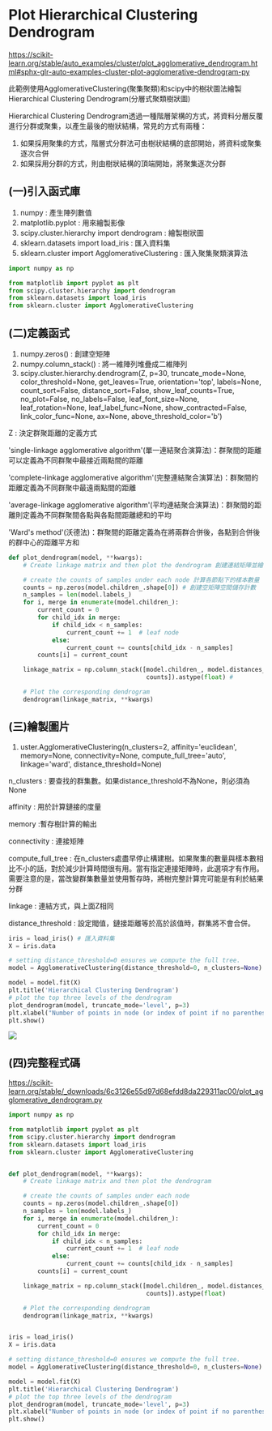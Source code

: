 # **Plot Hierarchical Clustering Dendrogram**
https://scikit-learn.org/stable/auto_examples/cluster/plot_agglomerative_dendrogram.html#sphx-glr-auto-examples-cluster-plot-agglomerative-dendrogram-py

此範例使用AgglomerativeClustering(聚集聚類)和scipy中的樹狀圖法繪製Hierarchical Clustering Dendrogram(分層式聚類樹狀圖)

Hierarchical Clustering Dendrogram透過一種階層架構的方式，將資料分層反覆進行分群或聚集，以產生最後的樹狀結構，常見的方式有兩種：

1. 如果採用聚集的方式，階層式分群法可由樹狀結構的底部開始，將資料或聚集逐次合併
2. 如果採用分群的方式，則由樹狀結構的頂端開始，將聚集逐次分群
## (一)引入函式庫

1. numpy : 產生陣列數值
2. matplotlib.pyplot : 用來繪製影像
3. scipy.cluster.hierarchy import dendrogram : 繪製樹狀圖
4. sklearn.datasets import load_iris : 匯入資料集
5. sklearn.cluster import AgglomerativeClustering : 匯入聚集聚類演算法

```python
import numpy as np

from matplotlib import pyplot as plt
from scipy.cluster.hierarchy import dendrogram
from sklearn.datasets import load_iris
from sklearn.cluster import AgglomerativeClustering
```
## (二)定義函式

1. numpy.zeros() : 創建空矩陣
2. numpy.column_stack() : 將一維陣列堆疊成二維陣列
3. scipy.cluster.hierarchy.dendrogram(Z, p=30, truncate_mode=None, color_threshold=None, get_leaves=True, orientation='top', labels=None, count_sort=False, distance_sort=False, show_leaf_counts=True, no_plot=False, no_labels=False, leaf_font_size=None, leaf_rotation=None, leaf_label_func=None, show_contracted=False, link_color_func=None, ax=None, above_threshold_color='b')

Z : 決定群聚距離的定義方式 

'single-linkage agglomerative algorithm'(單一連結聚合演算法)：群聚間的距離可以定義為不同群聚中最接近兩點間的距離

'complete-linkage agglomerative algorithm'(完整連結聚合演算法)：群聚間的距離定義為不同群聚中最遠兩點間的距離

'average-linkage agglomerative algorithm'(平均連結聚合演算法)：群聚間的距離則定義為不同群聚間各點與各點間距離總和的平均

'Ward's method'(沃德法)：群聚間的距離定義為在將兩群合併後，各點到合併後的群中心的距離平方和
```python
def plot_dendrogram(model, **kwargs):
    # Create linkage matrix and then plot the dendrogram 創建連結矩陣並繪製樹狀圖

    # create the counts of samples under each node 計算各節點下的樣本數量
    counts = np.zeros(model.children_.shape[0]) # 創建空矩陣空間儲存計數
    n_samples = len(model.labels_)
    for i, merge in enumerate(model.children_):
        current_count = 0
        for child_idx in merge:
            if child_idx < n_samples:
                current_count += 1  # leaf node
            else:
                current_count += counts[child_idx - n_samples]
        counts[i] = current_count

    linkage_matrix = np.column_stack([model.children_, model.distances_,
                                      counts]).astype(float) # 

    # Plot the corresponding dendrogram
    dendrogram(linkage_matrix, **kwargs)
```
## (三)繪製圖片

1. uster.AgglomerativeClustering(n_clusters=2, affinity='euclidean', memory=None, connectivity=None, compute_full_tree='auto', linkage='ward', distance_threshold=None)

n_clusters : 要查找的群集數。如果distance_threshold不為None，則必須為None

affinity : 用於計算鏈接的度量

memory :暫存樹計算的輸出

connectivity : 連接矩陣

compute_full_tree : 在n_clusters處盡早停止構建樹。如果聚集的數量與樣本數相比不小的話，對於減少計算時間很有用。當有指定連接矩陣時，此選項才有作用。需要注意的是，當改變群集數量並使用暫存時，將樹完整計算完可能是有利於結果分群

linkage : 連結方式，與上面Z相同

distance_threshold : 設定閥值，鏈接距離等於高於該值時，群集將不會合併。
```python
iris = load_iris() # 匯入資料集
X = iris.data

# setting distance_threshold=0 ensures we compute the full tree.
model = AgglomerativeClustering(distance_threshold=0, n_clusters=None)

model = model.fit(X)
plt.title('Hierarchical Clustering Dendrogram')
# plot the top three levels of the dendrogram
plot_dendrogram(model, truncate_mode='level', p=3)
plt.xlabel("Number of points in node (or index of point if no parenthesis).")
plt.show()
```
![](https://github.com/sdgary56249128/machine-learning-python/blob/master/Clustering/sphx_glr_plot_agglomerative_dendrogram_001.png)
## (四)完整程式碼
https://scikit-learn.org/stable/_downloads/6c3126e55d97d68efdd8da229311ac00/plot_agglomerative_dendrogram.py
```python
import numpy as np

from matplotlib import pyplot as plt
from scipy.cluster.hierarchy import dendrogram
from sklearn.datasets import load_iris
from sklearn.cluster import AgglomerativeClustering


def plot_dendrogram(model, **kwargs):
    # Create linkage matrix and then plot the dendrogram

    # create the counts of samples under each node
    counts = np.zeros(model.children_.shape[0])
    n_samples = len(model.labels_)
    for i, merge in enumerate(model.children_):
        current_count = 0
        for child_idx in merge:
            if child_idx < n_samples:
                current_count += 1  # leaf node
            else:
                current_count += counts[child_idx - n_samples]
        counts[i] = current_count

    linkage_matrix = np.column_stack([model.children_, model.distances_,
                                      counts]).astype(float)

    # Plot the corresponding dendrogram
    dendrogram(linkage_matrix, **kwargs)


iris = load_iris()
X = iris.data

# setting distance_threshold=0 ensures we compute the full tree.
model = AgglomerativeClustering(distance_threshold=0, n_clusters=None)

model = model.fit(X)
plt.title('Hierarchical Clustering Dendrogram')
# plot the top three levels of the dendrogram
plot_dendrogram(model, truncate_mode='level', p=3)
plt.xlabel("Number of points in node (or index of point if no parenthesis).")
plt.show()
```
